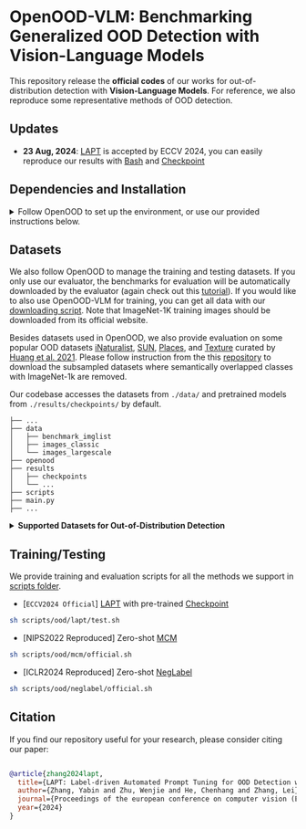 # OpenOOD-VLM: Benchmarking Generalized OOD Detection with Vision-Language Models

This repository release the **official codes** of our works for out-of-distribution detection with **Vision-Language Models**. For reference, we also reproduce some representative methods of OOD detection.

## Updates
- **23 Aug, 2024**: [LAPT](https://arxiv.org/pdf/2407.08966) is accepted by ECCV 2024, you can easily reproduce our results with [Bash](scripts/ood/lapt/test.sh) and [Checkpoint](https://drive.google.com/file/d/1uHvqAraQDBuc_IjbqyLgSdjFDxesTAA7/view?usp=sharing)


## Dependencies and Installation
<details>
  <summary>Follow OpenOOD to set up the environment, or use our provided instructions below.</summary>

  pip install git+https://github.com/YBZH/OpenOOD-VLM

</details>

## Datasets
We also follow OpenOOD to manage the training and testing datasets.
If you only use our evaluator, the benchmarks for evaluation will be automatically downloaded by the evaluator (again check out this [tutorial](https://colab.research.google.com/drive/1tvTpCM1_ju82Yygu40fy7Lc0L1YrlkQF?usp=sharing)). If you would like to also use OpenOOD-VLM for training, you can get all data with our [downloading script](https://github.com/Jingkang50/OpenOOD/tree/main/scripts/download). Note that ImageNet-1K training images should be downloaded from its official website.

Besides datasets used in OpenOOD, we also provide evaluation on some popular OOD datasets [iNaturalist](https://arxiv.org/abs/1707.06642), [SUN](https://vision.princeton.edu/projects/2010/SUN/), [Places](https://arxiv.org/abs/1610.02055), and [Texture](https://arxiv.org/abs/1311.3618) curated by [Huang et al. 2021](https://arxiv.org/abs/2105.01879). Please follow instruction from the this [repository](https://github.com/deeplearning-wisc/large_scale_ood#out-of-distribution-dataset) to download the subsampled datasets where semantically overlapped classes with ImageNet-1k are removed.

Our codebase accesses the datasets from `./data/` and pretrained models from `./results/checkpoints/` by default.
```
├── ...
├── data
│   ├── benchmark_imglist
│   ├── images_classic
│   └── images_largescale
├── openood
├── results
│   ├── checkpoints
│   └── ...
├── scripts
├── main.py
├── ...
```

<details>
<summary><b>Supported Datasets for Out-of-Distribution Detection</b></summary>

> - [x] [BIMCV (A COVID X-Ray Dataset)]()
>      > Near-OOD: `CT-SCAN`, `X-Ray-Bone`;<br>
>      > Far-OOD: `MNIST`, `CIFAR-10`, `Texture`, `Tiny-ImageNet`;<br>
> - [x] [MNIST]()
>      > Near-OOD: `NotMNIST`, `FashionMNIST`;<br>
>      > Far-OOD: `Texture`, `CIFAR-10`, `TinyImageNet`, `Places365`;<br>
> - [x] [CIFAR-10]()
>      > Near-OOD: `CIFAR-100`, `TinyImageNet`;<br>
>      > Far-OOD: `MNIST`, `SVHN`, `Texture`, `Places365`;<br>
> - [x] [CIFAR-100]()
>      > Near-OOD: `CIFAR-10`, `TinyImageNet`;<br>
>      > Far-OOD: `MNIST`, `SVHN`, `Texture`, `Places365`;<br>
> - [x] [ImageNet-200]()
>      > Near-OOD: `SSB-hard`, `NINCO`;<br>
>      > Far-OOD: `iNaturalist`, `Texture`, `OpenImage-O`;<br>
>      > Covariate-Shifted ID: `ImageNet-C`, `ImageNet-R`, `ImageNet-v2`;
> - [x] [ImageNet-1K]()
>      > Near-OOD: `SSB-hard`, `NINCO`;<br>
>      > Far-OOD: `iNaturalist`, `Texture`, `OpenImage-O`;<br>
>      > Covariate-Shifted ID: `ImageNet-C`, `ImageNet-R`, `ImageNet-v2`;
> - [x] [ImageNet-1K Traditional Four Datasets]()
>      > Far-OOD: `iNaturalist`, `SUN`, `Places`, `Texture`;<br>
>      > Covariate-Shifted ID: `ImageNet-C`, `ImageNet-R`, `ImageNet-v2`;
</details>

## Training/Testing
We provide training and evaluation scripts for all the methods we support in [scripts folder](https://github.com/YBZH/OpenOOD-VLM/tree/main/scripts).

- [`ECCV2024 Official`] [LAPT]((https://arxiv.org/pdf/2407.08966)) with pre-trained [Checkpoint](https://drive.google.com/file/d/1uHvqAraQDBuc_IjbqyLgSdjFDxesTAA7/view?usp=sharing)

```sh
sh scripts/ood/lapt/test.sh
```

- [NIPS2022 Reproduced] Zero-shot [MCM](https://arxiv.org/pdf/2211.13445)
```sh
sh scripts/ood/mcm/official.sh
```

- [ICLR2024 Reproduced] Zero-shot [NegLabel](https://arxiv.org/pdf/2403.20078)
```sh
sh scripts/ood/neglabel/official.sh
```

<!-- We release the **official codes** of our works for OOD detection with Vision-Language Models, including:
> - [x] [ECCV2024: LAPT: Label-driven Automated Prompt Tuning for OOD Detection with Vision-Language Models](https://arxiv.org/pdf/2407.08966) with [Bash](scripts/ood/lapt/test.sh) and [Checkpoint](https://drive.google.com/file/d/1uHvqAraQDBuc_IjbqyLgSdjFDxesTAA7/view?usp=sharing)
</details>

We will also reproduce some interesting works for OOD detection with Vision-Language Models, including:
> - [x] [NIPS2022: Delving into out-of-distribution detection with vision-language representations](https://arxiv.org/pdf/2211.13445) with [Bash](scripts/ood/mcm/official.sh)
> - [x] [ICLR2024: Negative Label Guided OOD Detection with Pretrained Vision-Language Models](https://arxiv.org/pdf/2403.20078)  with [Bash](scripts/ood/neglabel/official.sh)
</details> -->
















## Citation
If you find our repository useful for your research, please consider citing our paper:
```bibtex

@article{zhang2024lapt,
  title={LAPT: Label-driven Automated Prompt Tuning for OOD Detection with Vision-Language Models},
  author={Zhang, Yabin and Zhu, Wenjie and He, Chenhang and Zhang, Lei},
  journal={Proceedings of the european conference on computer vision (ECCV)},
  year={2024}
}


```





